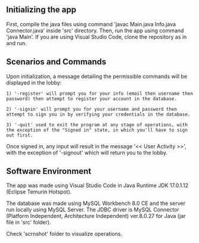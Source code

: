 ## Initializing the app

First, compile the java files using command 'javac Main.java Info.java Connector.java' inside 'src' directory. Then, run the app using command 'java Main'. If you are using Visual Studio Code, clone the repository as in and run.

## Scenarios and Commands 

Upon initialization, a message detailing the permissible commands will be displayed in the lobby:

    1) '-register' will prompt you for your info (email then username then password) then attempt to register your account in the database.

    2) '-signin' will prompt you for your username and password then attempt to sign you in by verifying your credentials in the database.
    
    3) '-quit' used to exit the program at any stage of operations, with the exception of the "Signed in" state, in which you'll have to sign out first.

Once signed in, any input will result in the message '<< User Activity >>', with the exception of '-signout' which will return you to the lobby.

## Software Environment

The app was made using Visual Studio Code in Java Runtime JDK 17.0.1.12 (Eclipse Temurin Hotspot).

The database was made using MySQL Workbench 8.0 CE and the server run locally using MySQL Server. The JDBC driver is MySQL Connector (Platform Independent, Architecture Independent) ver.8.0.27 for Java (jar file in 'src' folder).

Check 'scrnshot' folder to visualize operations.